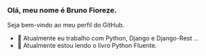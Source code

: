 ### Olá, meu nome é Bruno Fioreze. 
Seja bem-vindo ao meu perfil do GitHub.

- 🔭 Atualmente eu trabalho com Python, Django e Django-Rest ...
- 🌱 Atualmente estou lendo o livro Python Fluente.

<!--
**Bruno-Fioreze/Bruno-Fioreze** is a ✨ _special_ ✨ repository because its `README.md` (this file) appears on your GitHub profile.

Here are some ideas to get you started:

- 🔭 I’m currently working on ...
- 🌱 I’m currently learning ...
- 👯 I’m looking to collaborate on ...
- 🤔 I’m looking for help with ...
- 💬 Ask me about ...
- 📫 How to reach me: ...
- 😄 Pronouns: ...
- ⚡ Fun fact: ...
-->
